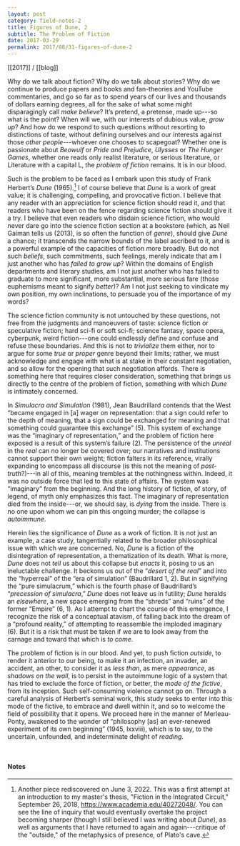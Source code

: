 ```yaml
---
layout: post
category: field-notes-2
title: Figures of Dune, 2
subtitle: The Problem of Fiction
date: 2017-03-29
permalink: 2017/08/31-figures-of-dune-2
---
```


[[2017]] / [[blog]]

Why do we talk about fiction? Why do we talk about stories? Why do we continue to produce papers and books and fan-theories and YouTube commentaries, and go so far as to spend years of our lives and thousands of dollars earning degrees, all for the sake of what some might disparagingly call *make believe*? It’s pretend, a pretense, made up---so what is the point? When will we, with our interests of dubious value, *grow up*? And how do we respond to such questions without resorting to distinctions of taste, without defining ourselves and our interests against those *other people*---whoever one chooses to scapegoat? Whether one is passionate about *Beowulf* or *Pride and Prejudice*, *Ulysses* or *The Hunger Games*, whether one reads only realist literature, or serious literature, or Literature with a capital L, the *problem of fiction* remains. It is in our blood.

Such is the problem to be faced as I embark upon this study of Frank Herbert’s *Dune* (1965).[^1] I of course believe that *Dune* is a work of great value; it is challenging, compelling, and provocative fiction. I believe that any reader with an appreciation for science fiction should read it, and that readers who have been on the fence regarding science fiction should give it a try. I believe that even readers who disdain science fiction, who would never dare go into the science fiction section at a bookstore (which, as Neil Gaiman tells us (2013), is so often the function of *genre*), should give *Dune* a chance; it transcends the narrow bounds of the label ascribed to it, and is a powerful example of the capacities of fiction more broadly. But do not such *beliefs*, such commitments, such feelings, merely indicate that am I just another who has *failed to grow up*? Within the domains of English departments and literary studies, am I not just another who has failed to graduate to more significant, more substantial, more serious fare (those euphemisms meant to signify *better*)? Am I not just seeking to vindicate my own position, my own inclinations, to persuade you of the importance of my words?

The science fiction community is not untouched by these questions, not free from the judgments and manoeuvers of taste: science fiction or speculative fiction; hard sci-fi or soft sci-fi; science fantasy, space opera, cyberpunk, weird fiction---one could endlessly define and confuse and refuse these boundaries. And this is not to *trivialize* them either, nor to argue for some *true* or *proper* genre beyond their limits; rather, we must acknowledge and engage with what is at stake in their constant negotiation, and so allow for the opening that such negotiation affords. There is something here that requires closer consideration, something that brings us directly to the centre of the problem of fiction, something with which *Dune* is intimately concerned.

In *Simulacra and Simulation* (1981), Jean Baudrillard contends that the West “became engaged in [a] wager on representation: that a sign could refer to the depth of meaning, that a sign could be exchanged for meaning and that something could guarantee this exchange” (5). This system of exchange was the “imaginary of representation,” and the problem of fiction here exposed is a result of this system’s failure (2). The persistence of the *unreal* in the *real* can no longer be covered over; our narratives and institutions cannot support their own weight; fiction falters in its reference, virally expanding to encompass all discourse (is this not the meaning of *post-truth*?)---in all of this, meaning trembles at the nothingness within. Indeed, it was no outside force that led to this state of affairs. The system was “imaginary” from the beginning. And the long history of fiction, of story, of legend, of myth only emphasizes this fact. The imaginary of representation died from the inside---or, we should say, is *dying* from the inside. There is no one upon whom we can pin this ongoing murder; the collapse is *autoimmune*.

Herein lies the significance of *Dune* as a work of fiction. It is not just an example, a case study, tangentially related to the broader philosophical issue with which we are concerned. No, *Dune* is a fiction of the disintegration of representation, a thematization of its death. What is more, *Dune* does not *tell* us about this collapse but *enacts* it, posing to us an ineluctable challenge. It beckons us out of the “*desert of the real*” and into the “hyperreal” of the “era of simulation” (Baudrillard 1, 2). But in signifying the “pure simulacrum,” which is the fourth phase of Baudrillard’s “*precession of simulacra*,” *Dune* does not leave us in futility; *Dune* heralds an *elsewhere*, a new space emerging from the “shreds” and “ruins” of the former “Empire” (6, 1). As I attempt to chart the course of this emergence, I recognize the risk of a conceptual atavism, of falling back into the dream of a “profound reality,” of attempting to reassemble the imploded imaginary (6). But it is a risk that must be taken if we are to look away from the carnage and toward that which is *to come*.

The problem of fiction is in our blood. And yet, to push fiction *outside*, to render it anterior to our being, to make it an infection, an invader, an accident, an other, to consider it as *less than*, as mere *appearance*, as *shadows on the wall*, is to persist in the autoimmune logic of a system that has tried to exclude the force of fiction, or better, the *mode of the fictive*, from its inception. Such self-consuming violence cannot go on. Through a careful analysis of Herbert’s seminal work, this study seeks to enter into this mode of the fictive, to embrace and dwell within it, and so to welcome the field of possibility that it opens. We proceed here in the manner of Merleau-Ponty, awakened to the wonder of “philosophy [as] an ever-renewed experiment of its own beginning” (1945, lxxviii), which is to say, to the uncertain, unfounded, and indeterminate delight of *reading*.

<br>

#### Notes

[^1]: Another piece rediscovered on June 3, 2022. This was a first attempt at an introduction to my master's thesis, "Fiction in the Integrated Circuit," September 26, 2018, <https://www.academia.edu/40272048/>. You can see the line of inquiry that would eventually overtake the project becoming sharper (though I still believed I was writing about *Dune*), as well as arguments that I have returned to again and again---critique of the "outside," of the metaphysics of presence, of Plato's cave.
